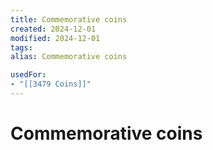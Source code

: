 ```yaml
---
title: Commemorative coins
created: 2024-12-01
modified: 2024-12-01
tags: 
alias: Commemorative coins

usedFor:
- "[[3479 Coins]]"
---
```

# Commemorative coins
